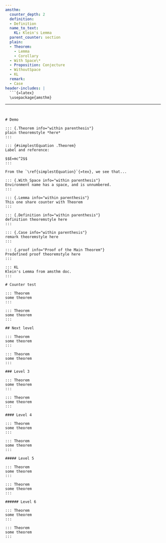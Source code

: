 ```yaml
---
amsthm:
  counter_depth: 2
  definition:
  - Definition
  name_to_text:
    KL: Klein's Lemma
  parent_counter: section
  plain:
  - Theorem:
    - Lemma
    - Corollary
  - With Space\*
  - Proposition: Conjecture
  - WithoutSpace
  - KL
  remark:
  - Case
header-includes: |
  ```{=latex}
  \usepackage{amsthm}
  ```
---
```


# Demo

::: {.Theorem info="within parenthesis"}
plain theoremstyle *here*
:::

::: {#simplestEquation .Theorem}
Label and reference:

$$E=mc^2$$
:::

From the `\ref{simplestEquation}`{=tex}, we see that...

::: {.With_Space info="within parenthesis"}
Environment name has a space, and is unnumbered.
:::

::: {.Lemma info="within parenthesis"}
This one share counter with Theorem
:::

::: {.Definition info="within parenthesis"}
definition theoremstyle here
:::

::: {.Case info="within parenthesis"}
remark theoremstyle here
:::

::: {.proof info="Proof of the Main Theorem"}
Predefined proof theoremstyle here
:::

::: KL
Klein's Lemma from amsthm doc.
:::

# Counter test

::: Theorem
some theorem
:::

::: Theorem
some theorem
:::

## Next level

::: Theorem
some theorem
:::

::: Theorem
some theorem
:::

### Level 3

::: Theorem
some theorem
:::

::: Theorem
some theorem
:::

#### Level 4

::: Theorem
some theorem
:::

::: Theorem
some theorem
:::

##### Level 5

::: Theorem
some theorem
:::

::: Theorem
some theorem
:::

###### Level 6

::: Theorem
some theorem
:::

::: Theorem
some theorem
:::